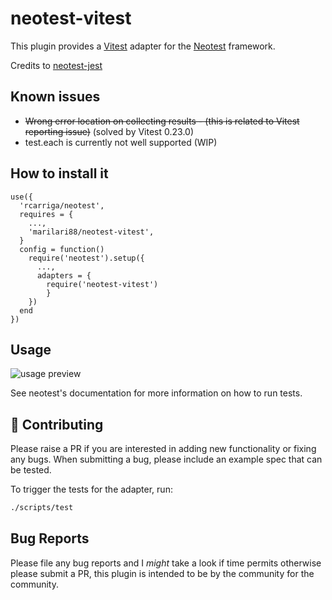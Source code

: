 # neotest-vitest

This plugin provides a [Vitest](https://vitest.dev/) adapter for the [Neotest](https://github.com/rcarriga/neotest) framework.

Credits to [neotest-jest](https://github.com/haydenmeade/neotest-jest)

## Known issues
- ~~Wrong error location on collecting results - (this is related to Vitest reporting issue)~~ (solved by Vitest 0.23.0)
- test.each is currently not well supported (WIP)

## How to install it
```
use({
  'rcarriga/neotest',
  requires = {
    ...,
    'marilari88/neotest-vitest',
  }
  config = function()
    require('neotest').setup({
      ...,
      adapters = {
        require('neotest-vitest') 
        }
    })
  end
})
```

## Usage
![usage preview](https://user-images.githubusercontent.com/32909388/185812063-d05d9cc7-b9aa-43ed-915b-cf156e3f0c52.gif)

See neotest's documentation for more information on how to run tests.

## :gift: Contributing

Please raise a PR if you are interested in adding new functionality or fixing any bugs. When submitting a bug, please include an example spec that can be tested.

To trigger the tests for the adapter, run:

```sh
./scripts/test
```

## Bug Reports

Please file any bug reports and I _might_ take a look if time permits otherwise please submit a PR, this plugin is intended to be by the community for the community.
